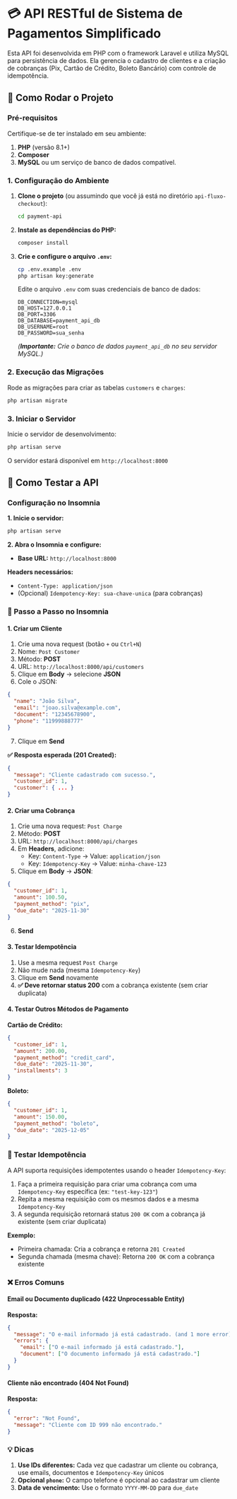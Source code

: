 # 💳 API RESTful de Sistema de Pagamentos Simplificado

Esta API foi desenvolvida em PHP com o framework Laravel e utiliza MySQL para persistência de dados. Ela gerencia o cadastro de clientes e a criação de cobranças (Pix, Cartão de Crédito, Boleto Bancário) com controle de idempotência.

## 🚀 Como Rodar o Projeto

### Pré-requisitos

Certifique-se de ter instalado em seu ambiente:
1.  **PHP** (versão 8.1+)
2.  **Composer**
3.  **MySQL** ou um serviço de banco de dados compatível.

### 1. Configuração do Ambiente

1.  **Clone o projeto** (ou assumindo que você já está no diretório `api-fluxo-checkout`):
    ```bash
    cd payment-api
    ```

2.  **Instale as dependências do PHP:**
    ```bash
    composer install
    ```

3.  **Crie e configure o arquivo `.env`:**
    ```bash
    cp .env.example .env
    php artisan key:generate
    ```
    Edite o arquivo `.env` com suas credenciais de banco de dados:
    ```dotenv
    DB_CONNECTION=mysql
    DB_HOST=127.0.0.1
    DB_PORT=3306
    DB_DATABASE=payment_api_db
    DB_USERNAME=root
    DB_PASSWORD=sua_senha
    ```
    *(**Importante:** Crie o banco de dados `payment_api_db` no seu servidor MySQL.)*

### 2. Execução das Migrações

Rode as migrações para criar as tabelas `customers` e `charges`:

```bash
php artisan migrate
``` 

### 3. Iniciar o Servidor

Inicie o servidor de desenvolvimento:

```bash
php artisan serve
```

O servidor estará disponível em `http://localhost:8000`

## 🧪 Como Testar a API

### Configuração no Insomnia

**1. Inicie o servidor:**
```bash
php artisan serve
```

**2. Abra o Insomnia e configure:**
- **Base URL:** `http://localhost:8000`

**Headers necessários:**
- `Content-Type: application/json`
- (Opcional) `Idempotency-Key: sua-chave-unica` (para cobranças)

### 📝 Passo a Passo no Insomnia

#### 1. Criar um Cliente

1. Crie uma nova request (botão `+` ou `Ctrl+N`)
2. Nome: `Post Customer`
3. Método: **POST**
4. URL: `http://localhost:8000/api/customers`
5. Clique em **Body** → selecione **JSON**
6. Cole o JSON:
```json
{
  "name": "João Silva",
  "email": "joao.silva@example.com",
  "document": "12345678900",
  "phone": "11999888777"
}
```
7. Clique em **Send**

**✅ Resposta esperada (201 Created):**
```json
{
  "message": "Cliente cadastrado com sucesso.",
  "customer_id": 1,
  "customer": { ... }
}
```

#### 2. Criar uma Cobrança

1. Crie uma nova request: `Post Charge`
2. Método: **POST**
3. URL: `http://localhost:8000/api/charges`
4. Em **Headers**, adicione:
   - Key: `Content-Type` → Value: `application/json`
   - Key: `Idempotency-Key` → Value: `minha-chave-123`
5. Clique em **Body** → **JSON**:
```json
{
  "customer_id": 1,
  "amount": 100.50,
  "payment_method": "pix",
  "due_date": "2025-11-30"
}
```
6. **Send**

#### 3. Testar Idempotência

1. Use a mesma request `Post Charge`
2. Não mude nada (mesma `Idempotency-Key`)
3. Clique em **Send** novamente
4. **✅ Deve retornar status 200** com a cobrança existente (sem criar duplicata)

#### 4. Testar Outros Métodos de Pagamento

**Cartão de Crédito:**
```json
{
  "customer_id": 1,
  "amount": 200.00,
  "payment_method": "credit_card",
  "due_date": "2025-11-30",
  "installments": 3
}
```

**Boleto:**
```json
{
  "customer_id": 1,
  "amount": 150.00,
  "payment_method": "boleto",
  "due_date": "2025-12-05"
}
```

### 🔄 Testar Idempotência

A API suporta requisições idempotentes usando o header `Idempotency-Key`:

1. Faça a primeira requisição para criar uma cobrança com uma `Idempotency-Key` específica (ex: `"test-key-123"`)
2. Repita a mesma requisição com os mesmos dados e a mesma `Idempotency-Key`
3. A segunda requisição retornará status `200 OK` com a cobrança já existente (sem criar duplicata)

**Exemplo:**
- Primeira chamada: Cria a cobrança e retorna `201 Created`
- Segunda chamada (mesma chave): Retorna `200 OK` com a cobrança existente

### ❌ Erros Comuns

#### Email ou Documento duplicado (422 Unprocessable Entity)

**Resposta:**
```json
{
  "message": "O e-mail informado já está cadastrado. (and 1 more error)",
  "errors": {
    "email": ["O e-mail informado já está cadastrado."],
    "document": ["O documento informado já está cadastrado."]
  }
}
```

#### Cliente não encontrado (404 Not Found)

**Resposta:**
```json
{
  "error": "Not Found",
  "message": "Cliente com ID 999 não encontrado."
}
```

### 💡 Dicas

1. **Use IDs diferentes:** Cada vez que cadastrar um cliente ou cobrança, use emails, documentos e `Idempotency-Key` únicos
2. **Opcional `phone`:** O campo telefone é opcional ao cadastrar um cliente
3. **Data de vencimento:** Use o formato `YYYY-MM-DD` para `due_date`

